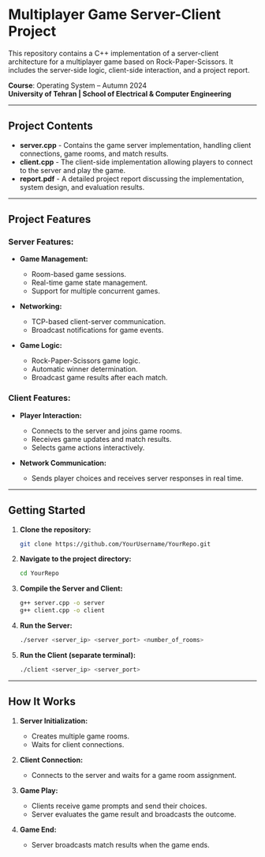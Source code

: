 
# Multiplayer Game Server-Client Project

This repository contains a C++ implementation of a server-client architecture for a multiplayer game based on Rock-Paper-Scissors. It includes the server-side logic, client-side interaction, and a project report.

**Course**: Operating System – Autumn 2024  
**University of Tehran | School of Electrical & Computer Engineering**

---

## Project Contents

- **server.cpp** - Contains the game server implementation, handling client connections, game rooms, and match results.
- **client.cpp** - The client-side implementation allowing players to connect to the server and play the game.
- **report.pdf** - A detailed project report discussing the implementation, system design, and evaluation results.

---

## Project Features

### Server Features:
- **Game Management:**
  - Room-based game sessions.
  - Real-time game state management.
  - Support for multiple concurrent games.
  
- **Networking:**
  - TCP-based client-server communication.
  - Broadcast notifications for game events.

- **Game Logic:**
  - Rock-Paper-Scissors game logic.
  - Automatic winner determination.
  - Broadcast game results after each match.

### Client Features:
- **Player Interaction:**
  - Connects to the server and joins game rooms.
  - Receives game updates and match results.
  - Selects game actions interactively.

- **Network Communication:**
  - Sends player choices and receives server responses in real time.

---

## Getting Started

1. **Clone the repository:**
   ```bash
   git clone https://github.com/YourUsername/YourRepo.git
   ```

2. **Navigate to the project directory:**
   ```bash
   cd YourRepo
   ```

3. **Compile the Server and Client:**
   ```bash
   g++ server.cpp -o server
   g++ client.cpp -o client
   ```

4. **Run the Server:**
   ```bash
   ./server <server_ip> <server_port> <number_of_rooms>
   ```

5. **Run the Client (separate terminal):**
   ```bash
   ./client <server_ip> <server_port>
   ```

---

## How It Works

1. **Server Initialization:**
   - Creates multiple game rooms.
   - Waits for client connections.

2. **Client Connection:**
   - Connects to the server and waits for a game room assignment.

3. **Game Play:**
   - Clients receive game prompts and send their choices.
   - Server evaluates the game result and broadcasts the outcome.

4. **Game End:**
   - Server broadcasts match results when the game ends.


